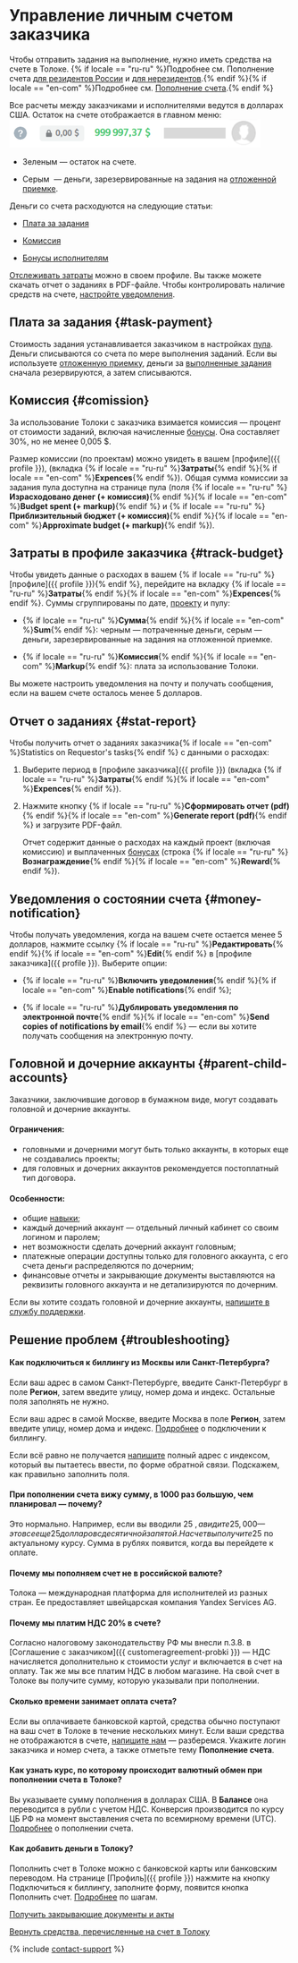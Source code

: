# Управление личным счетом заказчика

Чтобы отправить задания на выполнение, нужно иметь средства на счете в Толоке. {% if locale == "ru-ru" %}Подробнее см. Пополнение счета [для резидентов России](refill-russia.md) и [для нерезидентов](refill.md).{% endif %}{% if locale == "en-com" %}Подробнее см. [Пополнение счета](refill.md).{% endif %}

Все расчеты между заказчиками и исполнителями ведутся в долларах США. Остаток на счете отображается в главном меню:
![](../_images/other/balance-ru.png)
- Зеленым — остаток на счете.

- Серым  — деньги, зарезервированные на задания на [отложенной приемке](../../glossary.md#left-off-acceptance-ru).


Деньги со счета расходуются на следующие статьи:

- [Плата за задания](#task-payment)

- [Комиссия](#comission)

- [Бонусы исполнителям](bonus.md)


[Отслеживать затраты](#track-budget) можно в своем профиле. Вы также можете скачать отчет о заданиях в PDF-файле. Чтобы контролировать наличие средств на счете, [настройте уведомления](#money-notification).


## Плата за задания {#task-payment}

Стоимость задания устанавливается заказчиком в настройках [пула](../../glossary.md#pool-ru). Деньги списываются со счета по мере выполнения заданий. Если вы используете [отложенную приемку](accept.md), деньги за [выполненные задания](../../glossary.md#submitted-answers-ru) сначала резервируются, а затем списываются.


## Комиссия {#comission}

За использование Толоки с заказчика взимается комиссия — процент от стоимости заданий, включая начисленные [бонусы](bonus.md). Она составляет 30%, но не менее 0,005 $.

Размер комиссии (по проектам) можно увидеть в вашем [профиле]({{ profile }}), (вкладка {% if locale == "ru-ru" %}**Затраты**{% endif %}{% if locale == "en-com" %}**Expences**{% endif %}). Общая сумма комиссии за задания пула доступна на странице пула (поля {% if locale == "ru-ru" %}**Израсходовано денег (+ комиссия)**{% endif %}{% if locale == "en-com" %}**Budget spent (+ markup)**{% endif %} и {% if locale == "ru-ru" %}**Приблизительный бюджет (+ комиссия)**{% endif %}{% if locale == "en-com" %}**Approximate budget (+ markup)**{% endif %}).


## Затраты в профиле заказчика {#track-budget}

Чтобы увидеть данные о расходах в вашем {% if locale == "ru-ru" %}[профиле]({{ profile }}){% endif %}, перейдите на вкладку {% if locale == "ru-ru" %}**Затраты**{% endif %}{% if locale == "en-com" %}**Expences**{% endif %}. Суммы сгруппированы по дате, [проекту](../../glossary.md#project-ru) и пулу:

- {% if locale == "ru-ru" %}**Сумма**{% endif %}{% if locale == "en-com" %}**Sum**{% endif %}: черным — потраченные деньги, серым — деньги, зарезервированные на задания на отложенной приемке.

- {% if locale == "ru-ru" %}**Комиссия**{% endif %}{% if locale == "en-com" %}**Markup**{% endif %}: плата за использование Толоки.


Вы можете настроить уведомления на почту и получать сообщения, если на вашем счете осталось менее 5 долларов.


## Отчет о заданиях {#stat-report}

Чтобы получить отчет о заданиях заказчика{% if locale == "en-com" %}Statistics on Requestor's tasks{% endif %} с данными о расходах:

1. Выберите период в [профиле заказчика]({{ profile }}) (вкладка {% if locale == "ru-ru" %}**Затраты**{% endif %}{% if locale == "en-com" %}**Expences**{% endif %}).

1. Нажмите кнопку {% if locale == "ru-ru" %}**Сформировать отчет (pdf)**{% endif %}{% if locale == "en-com" %}**Generate report (pdf)**{% endif %} и загрузите PDF-файл.

    Отчет содержит данные о расходах на каждый проект (включая комиссию) и выплаченных [бонусах](../../glossary.md#bonus-ru) (строка {% if locale == "ru-ru" %}**Вознаграждение**{% endif %}{% if locale == "en-com" %}**Reward**{% endif %}).



## Уведомления о состоянии счета {#money-notification}

Чтобы получать уведомления, когда на вашем счете остается менее 5 долларов, нажмите ссылку {% if locale == "ru-ru" %}**Редактировать**{% endif %}{% if locale == "en-com" %}**Edit**{% endif %} в [профиле заказчика]({{ profile }}). Выберите опции:

- {% if locale == "ru-ru" %}**Включить уведомления**{% endif %}{% if locale == "en-com" %}**Enable notifications**{% endif %};

- {% if locale == "ru-ru" %}**Дублировать уведомления по электронной почте**{% endif %}{% if locale == "en-com" %}**Send copies of notifications by email**{% endif %} — если вы хотите получать сообщения на электронную почту.



## Головной и дочерние аккаунты {#parent-child-accounts}

Заказчики, заключившие договор в бумажном виде, могут создавать головной и дочерние аккаунты.

#### Ограничения:

- головными и дочерними могут быть только аккаунты, в которых еще не создавались проекты;
- для головных и дочерних аккаунтов рекомендуется постоплатный тип договора.

#### Особенности:

- общие [навыки](../../glossary.md#skill-ru);
- каждый дочерний аккаунт — отдельный личный кабинет со своим логином и паролем;
- нет возможности сделать дочерний аккаунт головным;
- платежные операции доступны только для головного аккаунта, с его счета деньги распределяются по дочерним;
- финансовые отчеты и закрывающие документы выставляются на реквизиты головного аккаунта и не детализируются по дочерним.

Если вы хотите создать головной и дочерние аккаунты, [напишите в службу поддержки](../troubleshooting/support.md#new).


## Решение проблем {#troubleshooting}

#### Как подключиться к биллингу из Москвы или Санкт-Петербурга?

Если ваш адрес в самом Санкт-Петербурге, введите Санкт-Петербург в поле **Регион**, затем введите улицу, номер дома и индекс. Остальные поля заполнять не нужно.

Если ваш адрес в самой Москве, введите Москва в поле **Регион**, затем введите улицу, номер дома и индекс. [Подробнее](refill-russia.md#step-by-step) о подключении к биллингу.

Если всё равно не получается [напишите](../troubleshooting/troubleshooting.md) полный адрес с индексом, который вы пытаетесь ввести, по форме обратной связи. Подскажем, как правильно заполнить поля.

#### При пополнении счета вижу сумму, в 1000 раз большую, чем планировал — почему?

Это нормально. Например, если вы вводили 25 $, а видите 25,000 — это все еще 25 долларов с десятичной запятой. На счет вы получите 25 $ по актуальному курсу. Сумма в рублях появится, когда вы перейдете к оплате.

#### Почему мы пополняем счет не в российской валюте?

Толока — международная платформа для исполнителей из разных стран. Ее предоставляет швейцарская компания Yandex Services AG.

#### Почему мы платим НДС 20% в счете?

Согласно налоговому законодательству РФ мы внесли п.3.8. в [Соглашение с заказчиком]({{ customeragreement-probki }}) — НДС начисляется дополнительно к стоимости услуг и включается в счет на оплату. Так же мы все платим НДС в любом магазине. На свой счет в Толоке вы получите сумму, которую указывали при пополнении.

#### Сколько времени занимает оплата счета?

Если вы оплачиваете банковской картой, средства обычно поступают на ваш счет в Толоке в течение нескольких минут. Если ваши средства не отображаются в счете, [напишите нам](../troubleshooting/support.md#help) — разберемся. Укажите логин заказчика и номер счета, а также отметьте тему **Пополнение счета**.

#### Как узнать курс, по которому происходит валютный обмен при пополнении счета в Толоке?

Вы указываете сумму пополнения в долларах США. В **Балансе** она переводится в рубли с учетом НДС. Конверсия производится по курсу ЦБ РФ на момент выставления счета по всемирному времени (UTC). [Подробнее](refill-russia.md) о пополнении счета.

#### Как добавить деньги в Толоку?

Пополнить счет в Толоке можно с банковской карты или банковским переводом. На странице [Профиль]({{ profile }}) нажмите на кнопку Подключиться к биллингу, заполните форму, появится кнопка Пополнить счет. [Подробнее](refill-russia.md#step-by-step) по шагам.

[Получить закрывающие документы и акты](../troubleshooting/support.md#feedback_g3b_vj3_qjb)

[Вернуть средства, перечисленные на счет в Толоку](../troubleshooting/support.md#feedback_khw_wc3_qjb)

{% include [contact-support](../_includes/contact-support-help.md) %}
